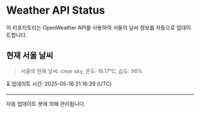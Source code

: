 
# Weather API Status

이 리포지토리는 OpenWeather API를 사용하여 서울의 날씨 정보를 자동으로 업데이트합니다.

## 현재 서울 날씨
> 서울의 현재 날씨: clear sky, 온도: 16.17°C, 습도: 96%

⏳ 업데이트 시간: 2025-05-16 21:16:29 (UTC)

---
자동 업데이트 봇에 의해 관리됩니다.
